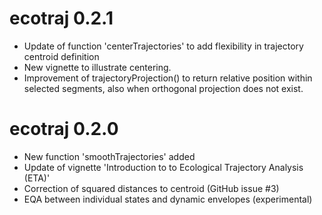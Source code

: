 # ecotraj 0.2.1
* Update of function 'centerTrajectories' to add flexibility in trajectory centroid definition
* New vignette to illustrate centering.
* Improvement of trajectoryProjection() to return relative position within selected segments, also when orthogonal projection does not exist.

# ecotraj 0.2.0
* New function 'smoothTrajectories' added
* Update of vignette 'Introduction to to Ecological Trajectory Analysis (ETA)'
* Correction of squared distances to centroid (GitHub issue #3)
* EQA between individual states and dynamic envelopes (experimental)
